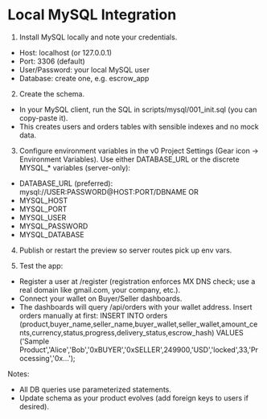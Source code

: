 # Local MySQL Integration

1) Install MySQL locally and note your credentials.
- Host: localhost (or 127.0.0.1)
- Port: 3306 (default)
- User/Password: your local MySQL user
- Database: create one, e.g. escrow_app

2) Create the schema.
- In your MySQL client, run the SQL in scripts/mysql/001_init.sql (you can copy-paste it).
- This creates users and orders tables with sensible indexes and no mock data.

3) Configure environment variables in the v0 Project Settings (Gear icon → Environment Variables).
Use either DATABASE_URL or the discrete MYSQL_* variables (server-only):
- DATABASE_URL (preferred): mysql://USER:PASSWORD@HOST:PORT/DBNAME
OR
- MYSQL_HOST
- MYSQL_PORT
- MYSQL_USER
- MYSQL_PASSWORD
- MYSQL_DATABASE

4) Publish or restart the preview so server routes pick up env vars.

5) Test the app:
- Register a user at /register (registration enforces MX DNS check; use a real domain like gmail.com, your company, etc.).
- Connect your wallet on Buyer/Seller dashboards.
- The dashboards will query /api/orders with your wallet address. Insert orders manually at first:
  INSERT INTO orders (product,buyer_name,seller_name,buyer_wallet,seller_wallet,amount_cents,currency,status,progress,delivery_status,escrow_hash)
  VALUES ('Sample Product','Alice','Bob','0xBUYER','0xSELLER',249900,'USD','locked',33,'Processing','0x...');

Notes:
- All DB queries use parameterized statements.
- Update schema as your product evolves (add foreign keys to users if desired).
